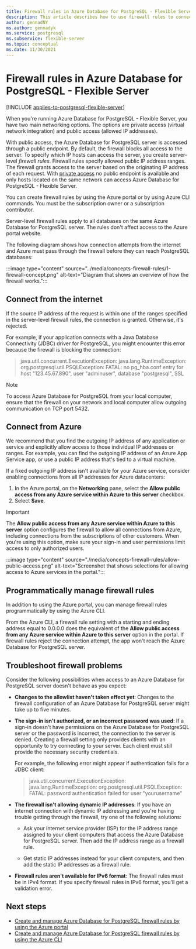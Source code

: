 ```yaml
---
title: Firewall rules in Azure Database for PostgreSQL - Flexible Server
description: This article describes how to use firewall rules to connect to Azure Database for PostgreSQL - Flexible Server with the public networking deployment option.
author: gennadNY
ms.author: gennadyk
ms.service: postgresql
ms.subservice: flexible-server
ms.topic: conceptual
ms.date: 11/30/2021
---
```


# Firewall rules in Azure Database for PostgreSQL - Flexible Server

[!INCLUDE [applies-to-postgresql-flexible-server](../includes/applies-to-postgresql-flexible-server.md)]

When you're running Azure Database for PostgreSQL - Flexible Server, you have two main networking options. The options are private access (virtual network integration) and public access (allowed IP addresses). 

With public access, the Azure Database for PostgreSQL server is accessed through a public endpoint. By default, the firewall blocks all access to the server. To specify which IP hosts can access the server, you create server-level *firewall rules*. Firewall rules specify allowed public IP address ranges. The firewall grants access to the server based on the originating IP address of each request. With [private access](concepts-networking.md#private-access-vnet-integration) no public endpoint is available and only hosts located on the same network can access Azure Database for PostgreSQL - Flexible Server. 

You can create firewall rules by using the Azure portal or by using Azure CLI commands. You must be the subscription owner or a subscription contributor.

Server-level firewall rules apply to all databases on the same Azure Database for PostgreSQL server. The rules don't affect access to the Azure portal website.

The following diagram shows how connection attempts from the internet and Azure must pass through the firewall before they can reach PostgreSQL databases:

:::image type="content" source="../media/concepts-firewall-rules/1-firewall-concept.png" alt-text="Diagram that shows an overview of how the firewall works.":::

## Connect from the internet
If the source IP address of the request is within one of the ranges specified in the server-level firewall rules, the connection is granted. Otherwise, it's rejected. 

For example, if your application connects with a Java Database Connectivity (JDBC) driver for PostgreSQL, you might encounter this error because the firewall is blocking the connection:

> java.util.concurrent.ExecutionException: java.lang.RuntimeException:
> org.postgresql.util.PSQLException: FATAL: no pg\_hba.conf entry for host "123.45.67.890", user "adminuser", database "postgresql", SSL

> [!NOTE]
> To access Azure Database for PostgreSQL from your local computer, ensure that the firewall on your network and local computer allow outgoing communication on TCP port 5432.

## Connect from Azure
We recommend that you find the outgoing IP address of any application or service and explicitly allow access to those individual IP addresses or ranges. For example, you can find the outgoing IP address of an Azure App Service app, or use a public IP address that's tied to a virtual machine. 

If a fixed outgoing IP address isn't available for your Azure service, consider enabling connections from all IP addresses for Azure datacenters:

1. In the Azure portal, on the **Networking** pane, select the **Allow public access from any Azure service within Azure to this server** checkbox. 
1. Select **Save**. 

> [!IMPORTANT]
> The **Allow public access from any Azure service within Azure to this server** option configures the firewall to allow all connections from Azure, including connections from the subscriptions of other customers. When you're using this option, make sure your sign-in and user permissions limit access to only authorized users. 

:::image type="content" source="./media/concepts-firewall-rules/allow-public-access.png" alt-text="Screenshot that shows selections for allowing access to Azure services in the portal.":::

## Programmatically manage firewall rules
In addition to using the Azure portal, you can manage firewall rules programmatically by using the Azure CLI. 

From the Azure CLI, a firewall rule setting with a starting and ending address equal to 0.0.0.0 does the equivalent of the **Allow public access from any Azure service within Azure to this server** option in the portal. If firewall rules reject the connection attempt, the app won't reach the Azure Database for PostgreSQL server.

## Troubleshoot firewall problems
Consider the following possibilities when access to an Azure Database for PostgreSQL server doesn't behave as you expect:

* **Changes to the allowlist haven't taken effect yet**: Changes to the firewall configuration of an Azure Database for PostgreSQL server might take up to five minutes.

* **The sign-in isn't authorized, or an incorrect password was used**: If a sign-in doesn't have permissions on the Azure Database for PostgreSQL server or the password is incorrect, the connection to the server is denied. Creating a firewall setting only provides clients with an opportunity to try connecting to your server. Each client must still provide the necessary security credentials.

  For example, the following error might appear if authentication fails for a JDBC client:

  > java.util.concurrent.ExecutionException: java.lang.RuntimeException: org.postgresql.util.PSQLException: FATAL: password authentication failed for user "yourusername"

* **The firewall isn't allowing dynamic IP addresses**: If you have an internet connection with dynamic IP addressing and you're having trouble getting through the firewall, try one of the following solutions:

  * Ask your internet service provider (ISP) for the IP address range assigned to your client computers that access the Azure Database for PostgreSQL server. Then add the IP address range as a firewall rule.

  * Get static IP addresses instead for your client computers, and then add the static IP addresses as a firewall rule.

* **Firewall rules aren't available for IPv6 format**: The firewall rules must be in IPv4 format. If you specify firewall rules in IPv6 format, you'll get a validation error.


## Next steps

* [Create and manage Azure Database for PostgreSQL firewall rules by using the Azure portal](how-to-manage-firewall-portal.md)
* [Create and manage Azure Database for PostgreSQL firewall rules by using the Azure CLI](how-to-manage-firewall-cli.md)
